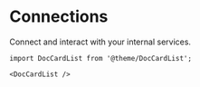 # Connections

Connect and interact with your internal services.

```mdx-code-block
import DocCardList from '@theme/DocCardList';

<DocCardList />
```
